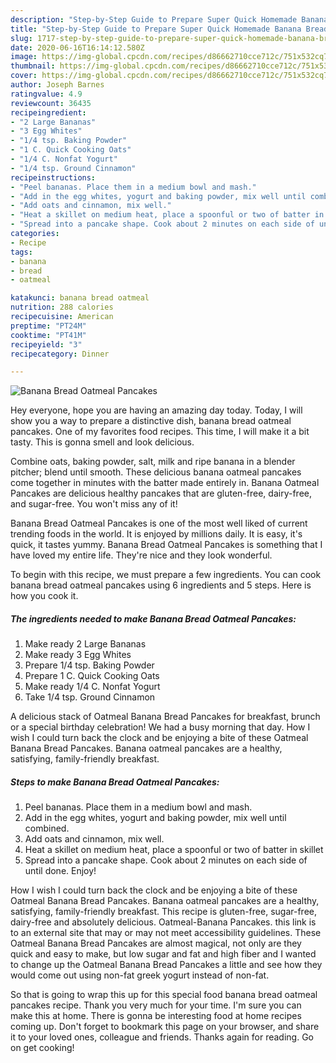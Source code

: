 ```yaml
---
description: "Step-by-Step Guide to Prepare Super Quick Homemade Banana Bread Oatmeal Pancakes"
title: "Step-by-Step Guide to Prepare Super Quick Homemade Banana Bread Oatmeal Pancakes"
slug: 1717-step-by-step-guide-to-prepare-super-quick-homemade-banana-bread-oatmeal-pancakes
date: 2020-06-16T16:14:12.580Z
image: https://img-global.cpcdn.com/recipes/d86662710cce712c/751x532cq70/banana-bread-oatmeal-pancakes-recipe-main-photo.jpg
thumbnail: https://img-global.cpcdn.com/recipes/d86662710cce712c/751x532cq70/banana-bread-oatmeal-pancakes-recipe-main-photo.jpg
cover: https://img-global.cpcdn.com/recipes/d86662710cce712c/751x532cq70/banana-bread-oatmeal-pancakes-recipe-main-photo.jpg
author: Joseph Barnes
ratingvalue: 4.9
reviewcount: 36435
recipeingredient:
- "2 Large Bananas"
- "3 Egg Whites"
- "1/4 tsp. Baking Powder"
- "1 C. Quick Cooking Oats"
- "1/4 C. Nonfat Yogurt"
- "1/4 tsp. Ground Cinnamon"
recipeinstructions:
- "Peel bananas. Place them in a medium bowl and mash."
- "Add in the egg whites, yogurt and baking powder, mix well until combined."
- "Add oats and cinnamon, mix well."
- "Heat a skillet on medium heat, place a spoonful or two of batter in skillet"
- "Spread into a pancake shape. Cook about 2 minutes on each side of until done. Enjoy!"
categories:
- Recipe
tags:
- banana
- bread
- oatmeal

katakunci: banana bread oatmeal 
nutrition: 288 calories
recipecuisine: American
preptime: "PT24M"
cooktime: "PT41M"
recipeyield: "3"
recipecategory: Dinner

---
```



![Banana Bread Oatmeal Pancakes](https://img-global.cpcdn.com/recipes/d86662710cce712c/751x532cq70/banana-bread-oatmeal-pancakes-recipe-main-photo.jpg)

Hey everyone, hope you are having an amazing day today. Today, I will show you a way to prepare a distinctive dish, banana bread oatmeal pancakes. One of my favorites food recipes. This time, I will make it a bit tasty. This is gonna smell and look delicious.

Combine oats, baking powder, salt, milk and ripe banana in a blender pitcher; blend until smooth. These delicious banana oatmeal pancakes come together in minutes with the batter made entirely in. Banana Oatmeal Pancakes are delicious healthy pancakes that are gluten-free, dairy-free, and sugar-free. You won&#39;t miss any of it!

Banana Bread Oatmeal Pancakes is one of the most well liked of current trending foods in the world. It is enjoyed by millions daily. It is easy, it's quick, it tastes yummy. Banana Bread Oatmeal Pancakes is something that I have loved my entire life. They're nice and they look wonderful.


To begin with this recipe, we must prepare a few ingredients. You can cook banana bread oatmeal pancakes using 6 ingredients and 5 steps. Here is how you cook it.

<!--inarticleads1-->

##### The ingredients needed to make Banana Bread Oatmeal Pancakes:

1. Make ready 2 Large Bananas
1. Make ready 3 Egg Whites
1. Prepare 1/4 tsp. Baking Powder
1. Prepare 1 C. Quick Cooking Oats
1. Make ready 1/4 C. Nonfat Yogurt
1. Take 1/4 tsp. Ground Cinnamon


A delicious stack of Oatmeal Banana Bread Pancakes for breakfast, brunch or a special birthday celebration! We had a busy morning that day. How I wish I could turn back the clock and be enjoying a bite of these Oatmeal Banana Bread Pancakes. Banana oatmeal pancakes are a healthy, satisfying, family-friendly breakfast. 

<!--inarticleads2-->

##### Steps to make Banana Bread Oatmeal Pancakes:

1. Peel bananas. Place them in a medium bowl and mash.
1. Add in the egg whites, yogurt and baking powder, mix well until combined.
1. Add oats and cinnamon, mix well.
1. Heat a skillet on medium heat, place a spoonful or two of batter in skillet
1. Spread into a pancake shape. Cook about 2 minutes on each side of until done. Enjoy!


How I wish I could turn back the clock and be enjoying a bite of these Oatmeal Banana Bread Pancakes. Banana oatmeal pancakes are a healthy, satisfying, family-friendly breakfast. This recipe is gluten-free, sugar-free, dairy-free and absolutely delicious. Oatmeal-Banana Pancakes. this link is to an external site that may or may not meet accessibility guidelines. These Oatmeal Banana Bread Pancakes are almost magical, not only are they quick and easy to make, but low sugar and fat and high fiber and I wanted to change up the Oatmeal Banana Bread Pancakes a little and see how they would come out using non-fat greek yogurt instead of non-fat. 

So that is going to wrap this up for this special food banana bread oatmeal pancakes recipe. Thank you very much for your time. I'm sure you can make this at home. There is gonna be interesting food at home recipes coming up. Don't forget to bookmark this page on your browser, and share it to your loved ones, colleague and friends. Thanks again for reading. Go on get cooking!
